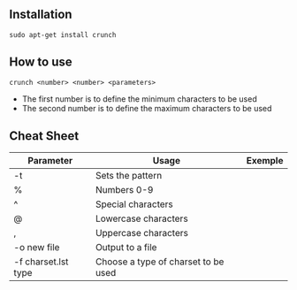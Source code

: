 ## Installation
`sudo apt-get install crunch`

## How to use
`crunch <number> <number> <parameters>`

- The first number is to define the minimum characters to be used
- The second number is to define the maximum characters to be used

## Cheat Sheet

| **Parameter**       | **Usage**                           | **Exemple** |
| ------------------- | ----------------------------------- | ----------- |
| -t                  | Sets the pattern                    |             |
| %                   | Numbers 0-9                         |             |
| ^                   | Special characters                  |             |
| @                   | Lowercase characters                |             |
| ,                   | Uppercase characters                |             |
| -o new file         | Output to a file                    |             |
| -f charset.lst type | Choose a type of charset to be used |             |

